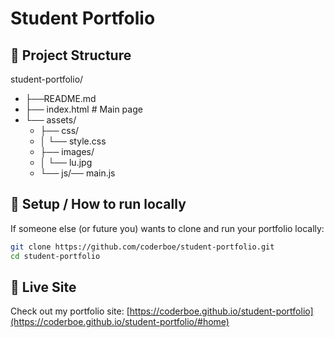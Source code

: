 # Student Portfolio

## 📁 Project Structure

 student-portfolio/
-    ├──README.md
-    ├── index.html  # Main page
-    └── assets/
     -    ├── css/
     -    │   └── style.css  
     -    ├── images/
     -    │   └── lu.jpg     
     -    └── js/── main.js     

## 🔧 Setup / How to run locally  
If someone else (or future you) wants to clone and run your portfolio locally:

```bash
git clone https://github.com/coderboe/student-portfolio.git
cd student-portfolio
```

## 📌 Live Site  
Check out my portfolio site: [https://coderboe.github.io/student-portfolio](https://coderboe.github.io/student-portfolio/#home)
